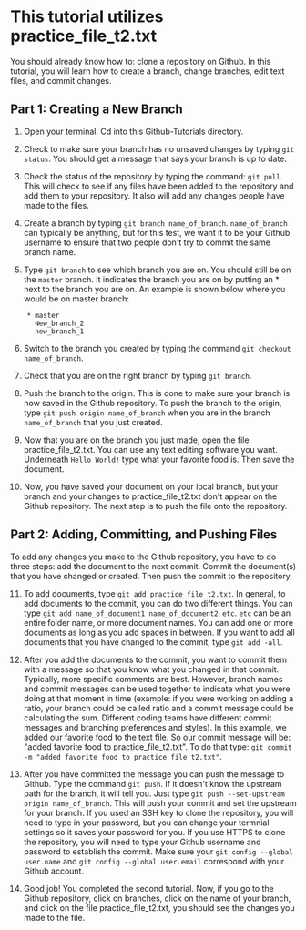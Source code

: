 # This tutorial utilizes practice_file_t2.txt

You should already know how to: clone a repository on Github. 
In this tutorial, you will learn how to create a branch, change branches, edit text files, and commit changes.

## Part 1: Creating a New Branch
1. Open your terminal. Cd into this Github-Tutorials directory. 

2. Check to make sure your branch has no unsaved changes by typing `git status`. You should get a message that says your branch is up to date. 

3. Check the status of the repository by typing the command: `git pull`. This will check to see if any files have been added to the repository and add them to your repository. It also will add any changes people have made to the files.

4. Create a branch by typing `git branch name_of_branch`. `name_of_branch` can typically be anything, but for this test, we want it to be your Github username to ensure that two people don't try to commit the same branch name.

5. Type `git branch` to see which branch you are on. You should still be on the `master` branch. It indicates the branch you are on by putting an * next to the branch you are on. An example is shown below where you would be on master branch:
  ``` 
      * master
        New_branch_2
        new_branch_1 
  ```


6. Switch to the branch you created by typing the command `git checkout name_of_branch`. 

7. Check that you are on the right branch by typing `git branch`.

8. Push the branch to the origin. This is done to make sure your branch is now saved in the Github repository. To push the branch to the origin, type `git push origin name_of_branch` when you are in the branch `name_of_branch` that you just created.

9. Now that you are on the branch you just made, open the file practice_file_t2.txt. You can use any text editing software you want. Underneath `Hello World!` type what your favorite food is. Then save the document.

10. Now, you have saved your document on your local branch, but your branch and your changes to practice_file_t2.txt don't appear on the Github repository. The next step is to push the file onto the repository.


## Part 2: Adding, Committing, and Pushing Files
To add any changes you make to the Github repository, you have to do three steps: add the document to the next commit. Commit the document(s) that you have changed or created. Then push the commit to the repository.

11. To add documents, type `git add practice_file_t2.txt`. In general, to add documents to the commit, you can do two different things. You can type `git add name_of_document1 name_of_document2 etc`. `etc` can be an entire folder name, or more document names. You can add one or more documents as long as you add spaces in between. If you want to add all documents that you have changed to the commit, type `git add -all`. 

12. After you add the documents to the commit, you want to commit them with a message so that you know what you changed in that commit. Typically, more specific comments are best. However, branch names and commit messages can be used together to indicate what you were doing at that moment in time (example: if you were working on adding a ratio, your branch could be called ratio and a commit message could be calculating the sum. Different coding teams have different commit messages and branching preferences and styles). In this example, we added our favorite food to the text file. So our commit message will be: "added favorite food to practice_file_t2.txt".  To do that type: `git commit -m "added favorite food to practice_file_t2.txt"`.

13. After you have committed the message you can push the message to Github. Type the command `git push`. If it doesn't know the upstream path for the branch, it will tell you. Just type `git push --set-upstream origin name_of_branch`. This will push your commit and set the upstream for your branch. If you used an SSH key to clone the repository, you will need to type in your password, but you can change your termnial settings so it saves your password for you. If you use HTTPS to clone the repository, you will need to type your Github username and password to establish the commit. Make sure your `git config --global user.name` and `git config --global user.email` correspond with your Github account.

14. Good job! You completed the second tutorial. Now, if you go to the Github repository, click on branches, click on the name of your branch, and click on the file practice_file_t2.txt, you should see the changes you made to the file.
